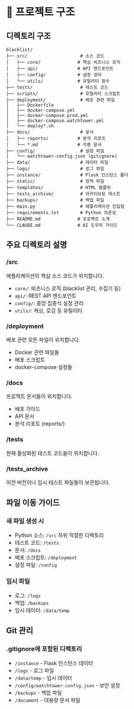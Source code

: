 # 📁 프로젝트 구조

## 디렉토리 구조

```
blacklist/
├── src/                    # 소스 코드
│   ├── core/              # 핵심 비즈니스 로직
│   ├── api/               # API 엔드포인트
│   ├── config/            # 설정 관리
│   └── utils/             # 유틸리티 함수
├── tests/                  # 테스트 코드
├── scripts/                # 유틸리티 스크립트
├── deployment/             # 배포 관련 파일
│   ├── Dockerfile
│   ├── docker-compose.yml
│   ├── docker-compose.prod.yml
│   ├── docker-compose.watchtower.yml
│   └── deploy*.sh
├── docs/                   # 문서
│   ├── reports/           # 분석 리포트
│   └── *.md               # 각종 문서
├── config/                 # 설정 파일
│   └── watchtower-config.json (gitignore)
├── data/                   # 데이터 파일
├── logs/                   # 로그 파일
├── instance/               # Flask 인스턴스 폴더
├── static/                 # 정적 파일
├── templates/              # HTML 템플릿
├── tests_archive/          # 아카이브된 테스트
├── backups/                # 백업 파일
├── main.py                 # 애플리케이션 진입점
├── requirements.txt        # Python 의존성
├── README.md              # 프로젝트 소개
└── CLAUDE.md              # AI 도우미 가이드
```

## 주요 디렉토리 설명

### /src
애플리케이션의 핵심 소스 코드가 위치합니다.
- `core/`: 비즈니스 로직 (blacklist 관리, 수집기 등)
- `api/`: REST API 엔드포인트
- `config/`: 중앙 집중식 설정 관리
- `utils/`: 캐싱, 로깅 등 유틸리티

### /deployment
배포 관련 모든 파일이 위치합니다.
- Docker 관련 파일들
- 배포 스크립트
- docker-compose 설정들

### /docs
프로젝트 문서들이 위치합니다.
- 배포 가이드
- API 문서
- 분석 리포트 (reports/)

### /tests
현재 활성화된 테스트 코드들이 위치합니다.

### /tests_archive
이전 버전이나 임시 테스트 파일들이 보관됩니다.

## 파일 이동 가이드

### 새 파일 생성 시
- Python 소스: `/src` 하위 적절한 디렉토리
- 테스트 코드: `/tests`
- 문서: `/docs`
- 배포 스크립트: `/deployment`
- 설정 파일: `/config`

### 임시 파일
- 로그: `/logs`
- 백업: `/backups`
- 임시 데이터: `/data/temp`

## Git 관리

### .gitignore에 포함된 디렉토리
- `/instance` - Flask 인스턴스 데이터
- `/logs` - 로그 파일
- `/data/temp` - 임시 데이터
- `/config/watchtower-config.json` - 보안 설정
- `/backups` - 백업 파일
- `/document` - 대용량 문서 파일